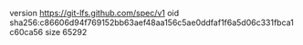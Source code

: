 version https://git-lfs.github.com/spec/v1
oid sha256:c86606d94f769152bb63aef48aa156c5ae0ddfaf1f6a5d06c331fbca1c60ca56
size 65292

